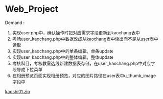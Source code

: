 # Web_Project

Demand :
 1. 实现user.php中，确认操作时把对应需求字段更新到kaochang表中
 2. 考场user_kaochang.php中数据改成从kaochang表中读出而不是从user表中读取
 3. 实现user_kaochang.php中的单条编辑，单条update
 4. 实现user_kaochang.php中的整体编辑，整体update
 5. 考核科目，考核教室选线新建数据表存储，在user_kaochang.php中对应字段导成下拉菜单
 6. 在相册预览页面实现相册预览，对应的图片路径在user表中u_thumb_image字段中

<a href="172.30.87.177:8080/kaoshi01.zip">kaoshi01.zip</a>

